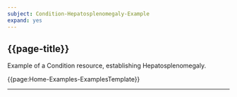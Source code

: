 ```yaml
---
subject: Condition-Hepatosplenomegaly-Example
expand: yes
---
```



## {{page-title}}

Example of a Condition resource, establishing Hepatosplenomegaly.

{{page:Home-Examples-ExamplesTemplate}}



---